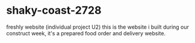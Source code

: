 # shaky-coast-2728
freshly website (individual project U2)
this is the website i built during our construct week, it's a prepared food order and delivery website.

